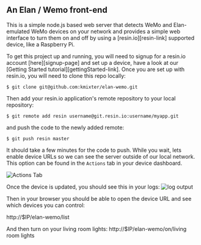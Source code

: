 ## An Elan / Wemo front-end

This is a simple node.js based web server that detects WeMo and Elan-emulated WeMo devices on your
network and provides a simple web interface to turn them on and off by using a [resin.io][resin-link] supported device,
like a Raspberry Pi.

To get this project up and running, you will need to signup for a resin.io account [here][signup-page] and set up a device, have a look at our [Getting Started tutorial][gettingStarted-link]. Once you are set up with resin.io, you will need to clone this repo locally:
```
$ git clone git@github.com:kmixter/elan-wemo.git
```
Then add your resin.io application's remote repository to your local repository:
```
$ git remote add resin username@git.resin.io:username/myapp.git
```
and push the code to the newly added remote:
```
$ git push resin master
```
It should take a few minutes for the code to push. While you wait, lets enable device URLs so we can see the server outside of our local network. This option can be found in the `Actions` tab in your device dashboard.

![Actions Tab](/img/enable-public-URLs.png)

Once the device is updated, you should see this in your logs:
![log output](/img/log-output.png)

Then in your browser you should be able to open the device URL and see which devices you can
control:

http://$IP/elan-wemo/list

And then turn on your living room lights:
http://$IP/elan-wemo/on/living room lights


